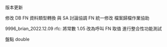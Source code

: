 版本更新

修改 DB FN 資料類型轉換
與 SA 討論協調 FN 統一修改
檔案歸檔作業協助

9996_brian_2022.12.09
rfc: 將常數 1.05 改為呼叫 FN 取值
進行整合性功能測試




盤點 double